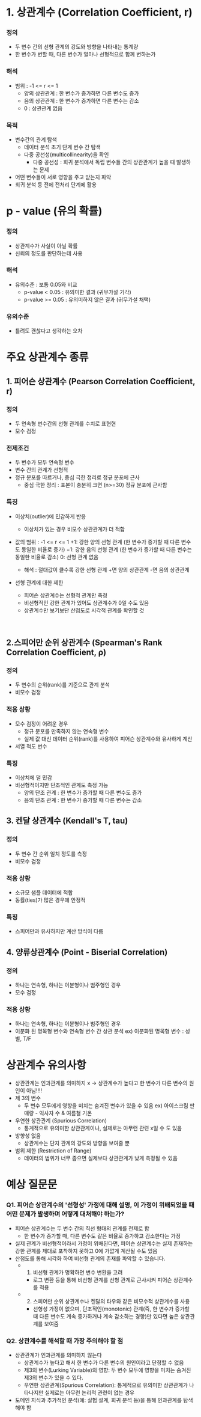 # 1. 상관계수 (Correlation Coefficient, r)
### 정의
- 두 변수 간의 선형 관계의 강도와 방향을 나타내는 통계량
- 한 변수가 변할 때, 다른 변수가 얼마나 선형적으로 함께 변하는가

### 해석
- 범위 : -1 <= r <= 1
  - 양의 상관관계 : 한 변수가 증가하면 다른 변수도 증가
  - 음의 상관관계 : 한 변수가 증가하면 다른 변수는 감소
  - 0 : 상관관계 없음

### 목적
- 변수간의 관계 탐색
  - 데이터 분석 초기 단계 변수 간 탐색
  - 다중 공선성(multicollinearity)을 확인
    - 다중 공선성 : 회귀 분석에서 독립 변수들 간의 상관관계가 높을 때 발생하는 문제
- 어떤 변수들이 서로 영향을 주고 받는지 파악
- 회귀 분석 등 전에 전처리 단계에 활용


# p - value (유의 확률)
### 정의
- 상관계수가 사실이 아닐 확률
- 신뢰의 정도를 판단하는데 사용
### 해석
- 유의수준 : 보통 0.05와 비교
  - p-value < 0.05 : 유의미한 결과 (귀무가설 기각)
  - p-value >= 0.05 : 유의미하지 않은 결과 (귀무가설 채택)
 ### 유의수준
   - 틀려도 괜찮다고 생각하는 오차


# 주요 상관계수 종류
## 1. 피어슨 상관계수 (Pearson Correlation Coefficient, r)
### 정의
  - 두 연속형 변수간의 선형 관계를 수치로 표현현
  - 모수 검정
### 전제조건
- 두 변수가 모두 연속형 변수
- 변수 간의 관계가 선형적
- 정규 분포를 따르거나, 중심 극한 정리로 정규 분포에 근사
    - 중심 극한 정리 : 표본이 충분히 크면 (n>=30) 정규 분포에 근사함
### 특징
- 이상치(outlier)에 민감하게 반응
  - 이상치가 있는 경우 비모수 상관관계가 더 적합

- 값의 범위 : -1 <= r <= 1
  +1: 강한 양의 선형 관계 (한 변수가 증가할 때 다른 변수도 동일한 비율로 증가)
  −1: 강한 음의 선형 관계 (한 변수가 증가할 때 다른 변수는 동일한 비율로 감소)
  0: 선형 관계 없음

  - 해석 :
    절대값이 클수록 강한 선형 관계
    +면 양의 상관관계
    -면 음의 상관관계

- 선형 관계에 대한 제한
  - 피어슨 상관계수는 선형적 관계만 측정
  - 비선형적인 강한 관계가 있어도 상관계수가 0일 수도 있음
  - 상관계수만 보기보단 산점도로 시각적 관계를 확인할 것

​
 
## 2.스피어만 순위 상관계수 (Spearman's Rank Correlation Coefficient, ρ)
### 정의
  - 두 변수의 순위(rank)를 기준으로 관계 분석
  - 비모수 검정
### 적용 상황
  - 모수 검정이 어려운 경우
      - 정규 분포를 만족하지 않는 연속형 변수
       - 실제 값 대신 데이터 순위(rank)를 사용하여 피어슨 상관계수와 유사하게 계산
  - 서열 척도 변수
### 특징 
- 이상치에 덜 민감
- 비선형적이지만 단조적인 관계도 측정 가능
  - 양의 단조 관계 : 한 변수가 증가할 때 다른 변수도 증가
  - 음의 단조 관계 : 한 변수가 증가할 때 다른 변수는 감소


## 3. 켄달 상관계수 (Kendall's T, tau)
### 정의
  - 두 변수 간 순위 일치 정도를 측정
  - 비모수 검정
### 적용 상황
  - 소규모 샘플 데이터에 적합
  - 동률(ties)가 많은 경우에 안정적
### 특징
  - 스피어만과 유사하지만 계산 방식이 다름

## 4. 양류상관계수 (Point - Biserial Correlation)
### 정의
  - 하나는 연속형, 하나는 이분형이나 범주형인 경우
  - 모수 검정
### 적용 상황
  - 하나는 연속형, 하나는 이분형이나 범주형인 경우
  - 이분화 된 명목형 변수와 연속형 변수 간 상관 분석
    ex) 이분화된 명목형 변수 : 성별, T/F



# 상관계수 유의사항
- 상관관계는 인과관계를 의미하지 x
  -> 상관계수가 높다고 한 변수가 다른 변수의 원인이 아님!!!!
- 제 3의 변수
  - 두 변수 모두에게 영향을 미치는 숨겨진 변수가 있을 수 있음
      ex) 아이스크림 판매량 - 익사자 수 & 여름철 기온
- 우연한 상관관계 (Spurious Correlation)
  - 통계적으로 유의미한 상관관계이나, 실제로는 아무런 관련 x일 수 도 있음
- 방향성 없음
  - 상관계수는 단지 관계의 강도와 방향을 보여줄 뿐
- 범위 제한 (Restriction of Range)
  - 데이터의 범위가 너무 좁으면 실제보다 상관관계가 낮게 측정될 수 있음




# 예상 질문문
### Q1. 피어슨 상관계수의 '선형성' 가정에 대해 설명, 이 가정이 위배되었을 때 어떤 문제가 발생하며 어떻게 대처해야 하는가?
- 피어슨 상관계수는 두 변수 간의 직선 형태의 관계를 전제로 함
  - 한 변수가 증가할 때, 다른 변수도 같은 비율로 증가하고 감소한다는 가정
- 실제 관계가 비선형적이라서 가정이 위배된다면, 피어슨 상관계수는 실제 존재하는 강한 관계를 제대로 포착하지 못하고 0에 가깝게 계산될 수도 있음
- 산점도를 통해 시각화 하여 비선형 관계의 존재를 파악할 수 있습니다.
  - 1. 비선형 관계가 명확하면 변수 변환을 고려
    - 로그 변환 등을 통해 비선형 관계를 선형 관계로 근사시켜 피어슨 상관계수를 적용
  - 2. 스피어만 순위 상관계수나 켄달의 타우와 같은 비모수적 상관계수를 사용
    - 선형성 가정이 없으며, 단조적인(monotonic) 관계(즉, 한 변수가 증가할 때 다른 변수도 계속 증가하거나 계속 감소하는 경향)만 있다면 높은 상관관계를 보여줌
    
### Q2. 상관계수를 해석할 때 가장 주의해야 할 점
 - 상관관계가 인과관계를 의미하지 않는다
   - 상관계수가 높다고 해서 한 변수가 다른 변수의 원인이라고 단정할 수 없음
   - 제3의 변수(Lurking Variable)의 영향: 두 변수 모두에 영향을 미치는 숨겨진 제3의 변수가 있을 수 있다.
   - 우연한 상관관계(Spurious Correlation): 통계적으로 유의미한 상관관계가 나타나지만 실제로는 아무런 논리적 관련이 없는 경우
 - 도메인 지식과 추가적인 분석(예: 실험 설계, 회귀 분석 등)을 통해 인과관계를 탐색해야 함
